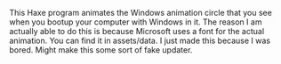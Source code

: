 This Haxe program animates the Windows animation circle that you see when you bootup your computer with Windows in it.
The reason I am actually able to do this is because Microsoft uses a font for the actual animation. You can find it in assets/data.
I just made this because I was bored. Might make this some sort of fake updater.
